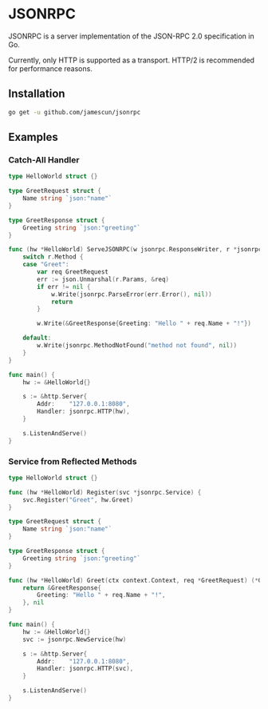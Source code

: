 # JSONRPC

JSONRPC is a server implementation of the JSON-RPC 2.0 specification in Go.

Currently, only HTTP is supported as a transport. HTTP/2 is recommended for performance reasons.


## Installation

```sh
go get -u github.com/jamescun/jsonrpc
```


## Examples

### Catch-All Handler

```go
type HelloWorld struct {}

type GreetRequest struct {
	Name string `json:"name"`
}

type GreetResponse struct {
	Greeting string `json:"greeting"`
}

func (hw *HelloWorld) ServeJSONRPC(w jsonrpc.ResponseWriter, r *jsonrpc.Request) {
	switch r.Method {
	case "Greet":
		var req GreetRequest
		err := json.Unmarshal(r.Params, &req)
		if err != nil {
			w.Write(jsonrpc.ParseError(err.Error(), nil))
			return
		}

		w.Write(&GreetResponse{Greeting: "Hello " + req.Name + "!"})

	default:
		w.Write(jsonrpc.MethodNotFound("method not found", nil))
	}
}

func main() {
	hw := &HelloWorld{}

	s := &http.Server{
		Addr:    "127.0.0.1:8080",
		Handler: jsonrpc.HTTP(hw),
	}

	s.ListenAndServe()
}
```

### Service from Reflected Methods

```go
type HelloWorld struct {}

func (hw *HelloWorld) Register(svc *jsonrpc.Service) {
	svc.Register("Greet", hw.Greet)
}

type GreetRequest struct {
	Name string `json:"name"`
}

type GreetResponse struct {
	Greeting string `json:"greeting"`
}

func (hw *HelloWorld) Greet(ctx context.Context, req *GreetRequest) (*GreetResponse, error) {
	return &GreetResponse{
		Greeting: "Hello " + req.Name + "!",
	}, nil
}

func main() {
	hw := &HelloWorld{}
	svc := jsonrpc.NewService(hw)

	s := &http.Server{
		Addr:    "127.0.0.1:8080",
		Handler: jsonrpc.HTTP(svc),
	}

	s.ListenAndServe()
}
```
